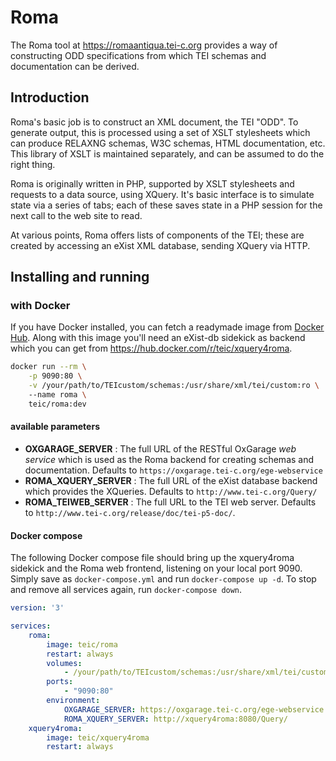 # Roma

The Roma tool at https://romaantiqua.tei-c.org
provides a way of constructing ODD specifications
from which TEI schemas and documentation 
can be derived. 

## Introduction

Roma's basic job is to construct an XML document,
the TEI "ODD". To generate output, this
is processed using a set of XSLT stylesheets
which can produce RELAXNG schemas, W3C schemas,
HTML documentation, etc. This library
of XSLT is maintained separately, and can be
assumed to do the right thing.

Roma is originally written in PHP, supported by
XSLT stylesheets and requests to a data
source, using XQuery. It's basic interface
is to simulate state via a series of tabs;
each of these saves state in a PHP session
for the next call to the web site to read.


At various points, Roma offers lists of components
of the TEI; these are created by accessing
an eXist XML database, sending XQuery via HTTP.

## Installing and running

### with Docker

If you have Docker installed, you can fetch a readymade image from [Docker Hub](https://hub.docker.com/r/teic/roma/). Along with this image you'll need an eXist-db sidekick as backend which you can get from  https://hub.docker.com/r/teic/xquery4roma.

```bash
docker run --rm \
    -p 9090:80 \
    -v /your/path/to/TEIcustom/schemas:/usr/share/xml/tei/custom:ro \ 
    --name roma \
    teic/roma:dev
```

#### available parameters

* **OXGARAGE_SERVER** : The full URL of the 
    RESTful OxGarage *web service* which is used as the Roma backend 
    for creating schemas and documentation. 
    Defaults to `https://oxgarage.tei-c.org/ege-webservice`
* **ROMA_XQUERY_SERVER** : The full URL of the eXist database backend 
    which provides the XQueries.
    Defaults to `http://www.tei-c.org/Query/`  
* **ROMA_TEIWEB_SERVER** : The full URL to the TEI web server.
    Defaults to `http://www.tei-c.org/release/doc/tei-p5-doc/`.

#### Docker compose

The following Docker compose file should bring up the xquery4roma sidekick and the Roma web frontend, listening on your local port 9090. Simply save as `docker-compose.yml` and run `docker-compose up -d`. To stop and remove all services again, run `docker-compose down`.

```yaml
version: '3'

services:
    roma:
        image: teic/roma
        restart: always
        volumes:
            - /your/path/to/TEIcustom/schemas:/usr/share/xml/tei/custom:ro
        ports:
            - "9090:80"
        environment:
            OXGARAGE_SERVER: https://oxgarage.tei-c.org/ege-webservice
            ROMA_XQUERY_SERVER: http://xquery4roma:8080/Query/
    xquery4roma:
        image: teic/xquery4roma
        restart: always
```        


